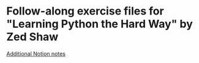 # Follow-along exercise files for "Learning Python the Hard Way" by Zed Shaw

[Additional Notion notes](https://ninth-technician-87a.notion.site/Learn-Python-the-Hard-way-9d667a33c95a44cf9cf6a4afb0725b2f)
